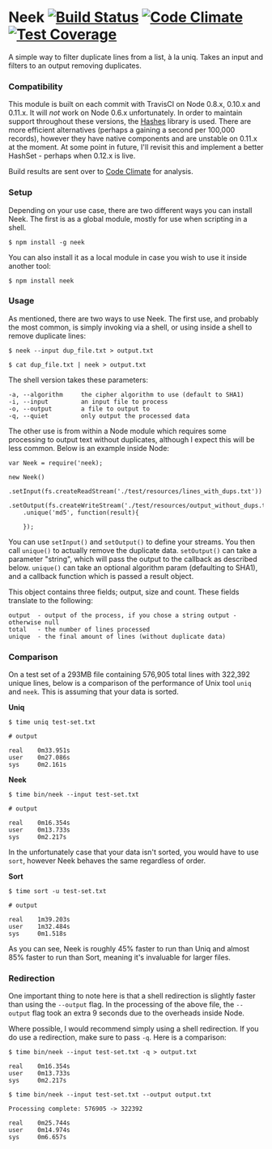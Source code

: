 Neek [![Build Status](https://travis-ci.org/iwhitfield/neek.svg?branch=master)](https://travis-ci.org/iwhitfield/neek) [![Code Climate](https://codeclimate.com/github/iwhitfield/neek/badges/gpa.svg)](https://codeclimate.com/github/iwhitfield/neek) [![Test Coverage](https://codeclimate.com/github/iwhitfield/neek/badges/coverage.svg)](https://codeclimate.com/github/iwhitfield/neek)
====

A simple way to filter duplicate lines from a list, à la uniq. Takes an input and filters to an output removing duplicates.

### Compatibility ###

This module is built on each commit with TravisCI on Node 0.8.x, 0.10.x and 0.11.x. It will *not* work on Node 0.6.x unfortunately. In order to maintain support throughout these versions, the [Hashes](https://npmjs.org/package/hashes "Hashes") library is used. There are more efficient alternatives (perhaps a gaining a second per 100,000 records), however they have native components and are unstable on 0.11.x at the moment. At some point in future, I'll revisit this and implement a better HashSet - perhaps when 0.12.x is live.

Build results are sent over to [Code Climate](https://codeclimate.com/github/iwhitfield/neek) for analysis.

### Setup ###

Depending on your use case, there are two different ways you can install Neek. The first is as a global module, mostly for use when scripting in a shell.

```
$ npm install -g neek
```

You can also install it as a local module in case you wish to use it inside another tool:

```
$ npm install neek
```

### Usage ###

As mentioned, there are two ways to use Neek. The first use, and probably the most common, is simply invoking via a shell, or using inside a shell to remove duplicate lines:

```
$ neek --input dup_file.txt > output.txt

$ cat dup_file.txt | neek > output.txt
```

The shell version takes these parameters:

```
-a, --algorithm     the cipher algorithm to use (default to SHA1)
-i, --input         an input file to process
-o, --output        a file to output to
-q, --quiet         only output the processed data
```

The other use is from within a Node module which requires some processing to output text without duplicates, although I expect this will be less common. Below is an example inside Node:

```
var Neek = require('neek);

new Neek()
    .setInput(fs.createReadStream('./test/resources/lines_with_dups.txt'))
    .setOutput(fs.createWriteStream('./test/resources/output_without_dups.txt'))
    .unique('md5', function(result){

    });
```

You can use `setInput()` and `setOutput()` to define your streams. You then call `unique()` to actually remove the duplicate data. `setOutput()` can take a parameter "string", which will pass the output to the callback as described below. `unique()` can take an optional algorithm param (defaulting to SHA1), and a callback function which is passed a result object.

This object contains three fields; output, size and count. These fields translate to the following:

```
output  - output of the process, if you chose a string output - otherwise null
total   - the number of lines processed
unique  - the final amount of lines (without duplicate data)
```

### Comparison ###

On a test set of a 293MB file containing 576,905 total lines with 322,392 unique lines, below is a comparison of the performance of Unix tool `uniq` and `neek`. This is assuming that your data is sorted.

**Uniq**

```
$ time uniq test-set.txt

# output

real	0m33.951s
user	0m27.086s
sys     0m2.161s
```

**Neek**

```
$ time bin/neek --input test-set.txt

# output

real	0m16.354s
user	0m13.733s
sys     0m2.217s
```

In the unfortunately case that your data isn't sorted, you would have to use `sort`, however Neek behaves the same regardless of order.

**Sort**

```
$ time sort -u test-set.txt

# output

real	1m39.203s
user	1m32.484s
sys     0m1.518s
```

As you can see, Neek is roughly 45% faster to run than Uniq and almost 85% faster to run than Sort, meaning it's invaluable for larger files.

### Redirection ###

One important thing to note here is that a shell redirection is slightly faster than using the `--output` flag. In the processing of the above file, the `--output` flag took an extra 9 seconds due to the overheads inside Node.

Where possible, I would recommend simply using a shell redirection. If you do use a redirection, make sure to pass `-q`. Here is a comparison:

```
$ time bin/neek --input test-set.txt -q > output.txt

real	0m16.354s
user	0m13.733s
sys     0m2.217s

$ time bin/neek --input test-set.txt --output output.txt

Processing complete: 576905 -> 322392

real	0m25.744s
user	0m14.974s
sys     0m6.657s
```
